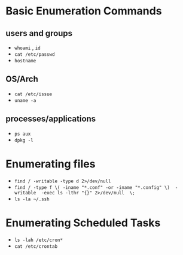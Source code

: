 # Basic Enumeration Commands
## users and groups 
- `whoami` , `id` 
- `cat /etc/passwd`
- `hostname`

##  OS/Arch
- `cat /etc/issue` 
- `uname -a`

## processes/applications
- `ps aux`
- `dpkg -l`

# Enumerating files
- `find / -writable -type d 2>/dev/null` 
- `find / -type f \( -iname "*.conf" -or -iname "*.config" \)  -writable  -exec ls -lthr "{}" 2>/dev/null  \;`
- `ls -la ~/.ssh`

# Enumerating Scheduled Tasks
- `ls -lah /etc/cron*`
- `cat /etc/crontab`